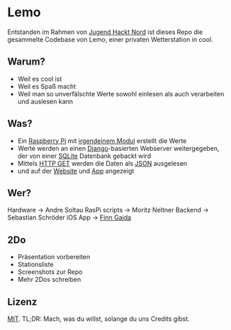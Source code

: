 # Lemo
Entstanden im Rahmen von [Jugend Hackt Nord](http://jugendhackt.de/events/nord/) ist dieses Repo die gesammelte Codebase von Lemo, einer privaten Wetterstation in cool.

## Warum?
- Weil es cool ist
- Weil es Spaß macht
- Weil man so unverfälschte Werte sowohl einlesen als auch verarbeiten und auslesen kann

## Was?
- Ein [Raspberry Pi](https://www.raspberrypi.org) mit [irgendeinem Modul]() erstellt die Werte
- Werte werden an einen [Django](https://www.djangoproject.com)-basierten Webserver weitergegeben, der von einer [SQLite](https://www.sqlite.org) Datenbank gebackt wird
- Mittels [HTTP GET](https://de.wikipedia.org/wiki/Hypertext_Transfer_Protocol#HTTP_GET) werden die Daten als [JSON](http://www.json.org) ausgelesen
- und auf der [Website](http://nochkeineurl.de) und [App](http://welcheurlsollhierhin?.de) angezeigt

## Wer?
Hardware        -> Andre Soltau
RasPi scripts   -> Moritz Neltner
Backend         -> Sebastian Schröder
iOS App         -> [Finn Gaida](https://finngaida.de)

## 2Do
- Präsentation vorbereiten
- Stationsliste 
- Screenshots zur Repo
- Mehr 2Dos schreiben

## Lizenz
[MIT](LICENSE). TL;DR: Mach, was du willst, solange du uns Credits gibst.
